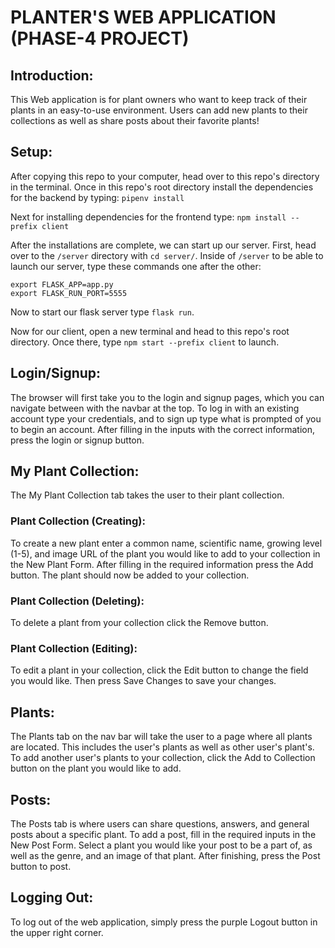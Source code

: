 # PLANTER'S WEB APPLICATION (PHASE-4 PROJECT)

## Introduction:
This Web application is for plant owners who want to keep track of their plants in an easy-to-use environment. Users can add new plants to their collections as well as share posts about their favorite plants!

## Setup:
After copying this repo to your computer, head over to this repo's directory in the terminal. Once in this repo's root directory install the dependencies for the backend by typing:
`pipenv install`

Next for installing dependencies for the frontend type:
`npm install --prefix client`

After the installations are complete, we can start up our server. First, head over to the `/server` directory with `cd server/`. Inside of `/server` to be able to launch our server, type these commands one after the other:
```
export FLASK_APP=app.py
export FLASK_RUN_PORT=5555
```

Now to start our flask server type `flask run`.

Now for our client, open a new terminal and head to this repo's root directory. Once there, type `npm start --prefix client` to launch.

## Login/Signup:
The browser will first take you to the login and signup pages, which you can navigate between with the navbar at the top. To log in with an existing account type your credentials, and to sign up type what is prompted of you to begin an account. After filling in the inputs with the correct information, press the login or signup button.

## My Plant Collection:
The My Plant Collection tab takes the user to their plant collection. 

### Plant Collection (Creating):
To create a new plant enter a common name, scientific name, growing level (1-5), and image URL of the plant you would like to add to your collection in the New Plant Form. After filling in the required information press the Add button. The plant should now be added to your collection.

### Plant Collection (Deleting):
To delete a plant from your collection click the Remove button.

### Plant Collection (Editing):
To edit a plant in your collection, click the Edit button to change the field you would like. Then press Save Changes to save your changes.

## Plants:
The Plants tab on the nav bar will take the user to a page where all plants are located. This includes the user's plants as well as other user's plant's. To add another user's plants to your collection, click the Add to Collection button on the plant you would like to add.

## Posts:
The Posts tab is where users can share questions, answers, and general posts about a specific plant. To add a post, fill in the required inputs in the New Post Form. Select a plant you would like your post to be a part of, as well as the genre, and an image of that plant. After finishing, press the Post button to post.

## Logging Out:
To log out of the web application, simply press the purple Logout button in the upper right corner.